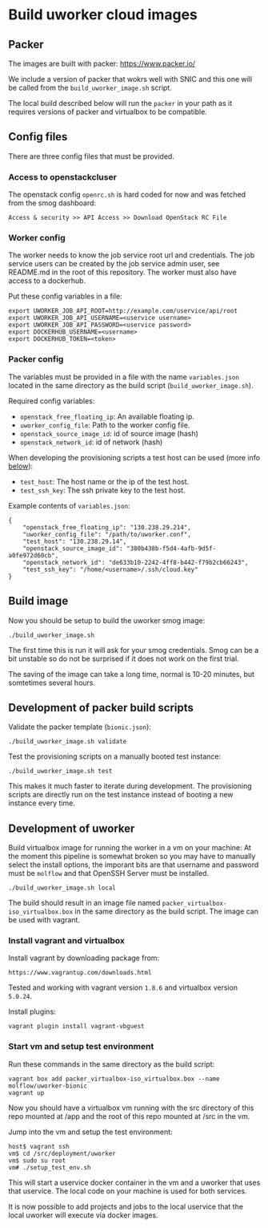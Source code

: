 
# Build uworker cloud images

## Packer

The images are built with packer: https://www.packer.io/

We include a version of packer that wokrs well with SNIC and this one
will be called from the `build_uworker_image.sh` script.

The local build described below will run the `packer` in your path as it
requires versions of packer and virtualbox to be compatible.

## Config files


There are three config files that must be provided.

### Access to openstackcluser
The openstack config `openrc.sh` is hard coded for now and was fetched
from the smog dashboard:

    Access & security >> API Access >> Download OpenStack RC File

### Worker config

The worker needs to know the job service root url and credentials.
The job service users can be created by the job service admin user,
see README.md in the root of this repository.
The worker must also have access to a dockerhub.

Put these config variables in a file:

    export UWORKER_JOB_API_ROOT=http://example.com/uservice/api/root
    export UWORKER_JOB_API_USERNAME=<uservice username>
    export UWORKER_JOB_API_PASSWORD=<uservice password>
    export DOCKERHUB_USERNAME=<username>
    export DOCKERHUB_TOKEN=<token>

### Packer config

The variables must be provided in a file with the name `variables.json`
located in the same directory as the build script (`build_uworker_image.sh`).

Required config variables:

* `openstack_free_floating_ip`: An available floating ip.
* `uworker_config_file`: Path to the worker config file.
* `openstack_source_image_id`: id of source image (hash)
* `openstack_network_id`: id of network (hash)

When developing the provisioning scripts a test host can be used
(more info [below](#development)):

* `test_host`: The host name or the ip of the test host.
* `test_ssh_key`: The ssh private key to the test host.

Example contents of `variables.json`:

    {
        "openstack_free_floating_ip": "130.238.29.214",
        "uworker_config_file": "/path/to/uworker.conf",
        "test_host": "130.238.29.14",
        "openstack_source_image_id": "380b438b-f5d4-4afb-9d5f-a0fe972d60cb",
        "openstack_network_id": "de633b10-2242-4ff8-b442-f79b2cb66243",
        "test_ssh_key": "/home/<username>/.ssh/cloud.key"
    }

## Build image

Now you should be setup to build the uworker smog image:

    ./build_uworker_image.sh

The first time this is run it will ask for your smog credentials.
Smog can be a bit unstable so do not be surprised if it does not work on the
first trial.

The saving of the image can take a long time, normal is 10-20 minutes,
but somtetimes several hours.

## Development of packer build scripts

Validate the packer template (`bionic.json`):

    ./build_uworker_image.sh validate

Test the provisioning scripts on a manually booted test instance:

    ./build_uworker_image.sh test

This makes it much faster to iterate during development. The provisioning
scripts are directly run on the test instance instead of booting
a new instance every time.

## Development of uworker

Build virtualbox image for running the worker in a vm on your machine:
At the moment this pipeline is somewhat broken so you may have to manually
select the install options, the imporant bits are that username and password
must be `molflow` and that OpenSSH Server must be installed.

    ./build_uworker_image.sh local

The build should result in an image file named `packer_virtualbox-iso_virtualbox.box`
in the same directory as the build script. The image can be used with vagrant.

### Install vagrant and virtualbox

Install vagrant by downloading package from:

    https://www.vagrantup.com/downloads.html

Tested and working with vagrant version `1.8.6` and virtualbox version `5.0.24`.

Install plugins:

    vagrant plugin install vagrant-vbguest

### Start vm and setup test environment

Run these commands in the same directory as the build script:

    vagrant box add packer_virtualbox-iso_virtualbox.box --name molflow/uworker-bionic
    vagrant up

Now you should have a virtualbox vm running with the src directory of this repo
mounted at /app and the root of this repo mounted at /src in the vm.

Jump into the vm and setup the test environment:

    host$ vagrant ssh
    vm$ cd /src/deployment/uworker
    vm$ sudo su root
    vm# ./setup_test_env.sh

This will start a uservice docker container in the vm and a uworker that
uses that uservice. The local code on your machine is used for both services.

It is now possible to add projects and jobs to the local uservice that the
local uworker will execute via docker images.
